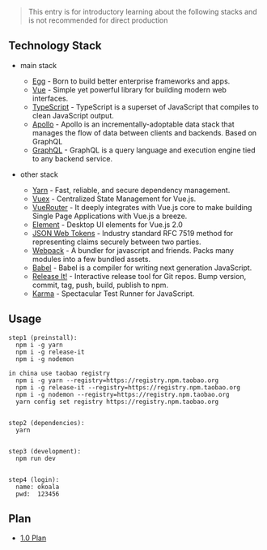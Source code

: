 > This entry is for introductory learning about the following stacks and is not recommended for direct production

## Technology Stack

- main stack
  - [Egg](https://github.com/eggjs/egg) - Born to build better enterprise frameworks and apps.
  - [Vue](https://github.com/vuejs/vue) - Simple yet powerful library for building modern web interfaces.
  - [TypeScript](https://github.com/Microsoft/TypeScript) - TypeScript is a superset of JavaScript that compiles to clean JavaScript output.
  - [Apollo](https://github.com/apollostack/apollo) - Apollo is an incrementally-adoptable data stack that manages the flow of data between clients and backends. Based on GraphQL
  - [GraphQL](https://github.com/facebook/graphql) - GraphQL is a query language and execution engine tied to any backend service.

- other stack

  - [Yarn](https://github.com/yarnpkg/yarn) - Fast, reliable, and secure dependency management.
  - [Vuex](https://github.com/vuejs/vuex) - Centralized State Management for Vue.js.
  - [VueRouter](https://github.com/vuejs/vue-router) - It deeply integrates with Vue.js core to make building Single Page Applications with Vue.js a breeze.
  - [Element](https://github.com/ElemeFE/element) - Desktop UI elements for Vue.js 2.0
  - [JSON Web Tokens](https://jwt.io/) - Industry standard RFC 7519 method for representing claims securely between two parties.
  - [Webpack](https://github.com/webpack/webpack) - A bundler for javascript and friends. Packs many modules into a few bundled assets.
  - [Babel](https://github.com/babel/babel) - Babel is a compiler for writing next generation JavaScript.
  - [Release It!](https://github.com/webpro/release-it) - Interactive release tool for Git repos. Bump version, commit, tag, push, build, publish to npm.
  - [Karma](https://github.com/karma-runner/karma) - Spectacular Test Runner for JavaScript.

## Usage

```
step1 (preinstall):
  npm i -g yarn
  npm i -g release-it
  npm i -g nodemon

in china use taobao registry
  npm i -g yarn --registry=https://registry.npm.taobao.org
  npm i -g release-it --registry=https://registry.npm.taobao.org
  npm i -g nodemon --registry=https://registry.npm.taobao.org
  yarn config set registry https://registry.npm.taobao.org


step2 (dependencies):
  yarn


step3 (development):
  npm run dev


step4 (login):
  name: okoala
  pwd:  123456
```

## Plan

  - [1.0 Plan](https://github.com/okoala/egg-vue-typescript-apollo-graphql-startkit/projects/1)
